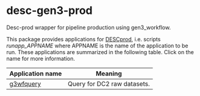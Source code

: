 # desc-gen3-prod
Desc-prod wrapper for pipeline production using gen3_workflow.

This package provides applications for [DESCprod](https://www.descprod.org/home), i.e. scripts *runapp_APPNAME*
where APPNAME is the name of the application to be run. These applications are summarized in the following table.
Click on the name for more information.

| Application name | Meaning |
|---|---|
| [g3wfquery](doc/app-g3wfquery.md) | Query for DC2 raw datasets. |
